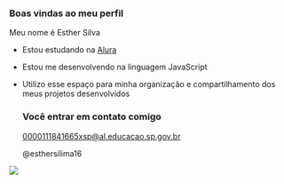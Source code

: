 ### Boas vindas ao meu perfil

Meu nome é Esther Silva 

- Estou estudando na [Alura](https://www.alura.com.br)
- Estou me desenvolvendo na linguagem JavaScript
- Utilizo esse espaço para minha organização e compartilhamento dos meus projetos desenvolvidos

  ### Você entrar em contato comigo

  0000111841665xsp@al.educacao.sp.gov.br

  @esthersilima16

![](https://media.tenor.com/1sWmQB7ZZSQAAAAi/hello-olaf.gif)
